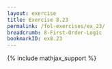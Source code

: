 ```yaml
---
layout: exercise
title: Exercise 8.23
permalink: /fol-exercises/ex_23/
breadcrumb: 8-First-Order-Logic
bookmarkID: ex8.23
---
```


{% include mathjax_support %}

